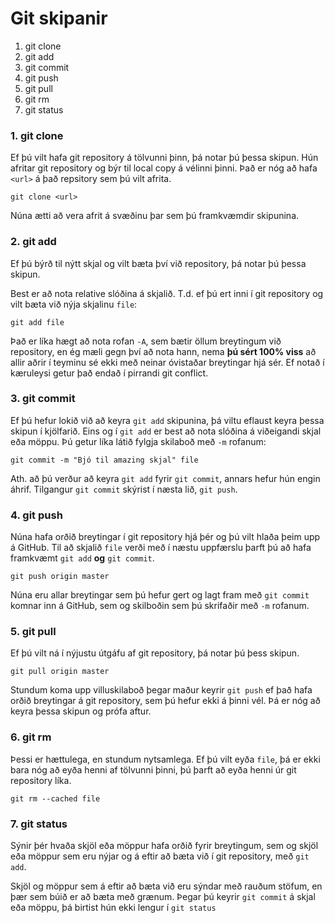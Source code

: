 # Git skipanir

1. git clone
2. git add
3. git commit
4. git push
5. git pull
6. git rm
7. git status

### 1. git clone

Ef þú vilt hafa git repository á tölvunni
þinn, þá notar þú þessa skipun. Hún afritar
git repository og býr til local copy á vélinni
þinni. Það er nóg að hafa `<url>` á það 
repsitory sem þú vilt afrita.

```
git clone <url>
``` 

Núna ætti að vera afrit á svæðinu þar sem
þú framkvæmdir skipunina. 

### 2. git add

Ef þú býrð til nýtt skjal og vilt bæta
því við repository, þá notar þú þessa
skipun. 

Best er að nota relative slóðina
á skjalið. T.d. ef þú ert inni í git 
repository og vilt bæta við nýja skjalinu
`file`:

```
git add file
```

Það er líka hægt að nota rofan `-A`, 
sem bætir öllum breytingum við repository,
en ég mæli gegn því að nota hann, nema
**þú sért 100% viss** að allir aðrir
í teyminu sé ekki með neinar óvistaðar
breytingar hjá sér. Ef notað í kæruleysi
getur það endað í pirrandi git conflict.

### 3. git commit

Ef þú hefur lokið við að keyra `git add`
skipunina, þá viltu eflaust keyra þessa
skipun í kjölfarið. Eins og í `git add`
er best að nota slóðina á viðeigandi
skjal eða möppu. Þú getur líka látið
fylgja skilaboð með `-m` rofanum:

```
git commit -m "Bjó til amazing skjal" file 
```

Ath. að þú verður að keyra `git add` fyrir
`git commit`, annars hefur hún engin áhrif. 
Tilgangur `git commit` skýrist í næsta lið,
`git push`. 

### 4. git push

Núna hafa orðið breytingar í git repository
hjá þér og þú vilt hlaða þeim upp á GitHub.
Til að skjalið `file` verði með í næstu uppfærslu
þarft þú að hafa framkvæmt `git add` **og** 
`git commit`. 

```
git push origin master
```

Núna eru allar breytingar sem þú hefur gert
og lagt fram með `git commit` komnar inn á 
GitHub, sem og skilboðin sem þú skrifaðir
með `-m` rofanum.

### 5. git pull

Ef þú vilt ná í nýjustu útgáfu af git repository,
þá notar þú þess skipun. 

```
git pull origin master
```

Stundum koma upp villuskilaboð þegar maður
keyrir `git push` ef það hafa orðið breytingar
á git repository, sem þú hefur ekki á þinni vél. 
Þá er nóg að keyra þessa skipun og prófa aftur. 

### 6. git rm

Þessi er hættulega, en stundum nytsamlega.
Ef þú vilt eyða `file`, þá er ekki bara
nóg að eyða henni af tölvunni þinni, þú
þarft að eyða henni úr git repository líka.

```
git rm --cached file
```

### 7. git status

Sýnir þér hvaða skjöl eða möppur hafa orðið
fyrir breytingum, sem og skjöl eða möppur
sem eru nýjar og á eftir að bæta við í
git repository, með `git add`.

Skjöl og möppur sem á eftir að bæta við eru
sýndar með rauðum stöfum, en þær sem búið
er að bæta með grænum. Þegar þú keyrir
`git commit` á skjal eða möppu, þá birtist
hún ekki lengur í `git status` 


